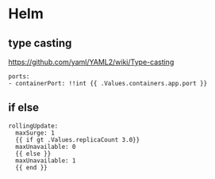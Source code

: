 # Helm

## type casting
https://github.com/yaml/YAML2/wiki/Type-casting
```
ports:
- containerPort: !!int {{ .Values.containers.app.port }}
```

## if else
```
rollingUpdate:
  maxSurge: 1
  {{ if gt .Values.replicaCount 3.0}}
  maxUnavailable: 0
  {{ else }}
  maxUnavailable: 1
  {{ end }}
```  
